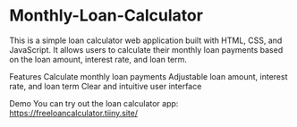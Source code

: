 # Monthly-Loan-Calculator 
This is a simple loan calculator web application built with HTML, CSS, and JavaScript. It allows users to calculate their monthly loan payments based on the loan amount, interest rate, and loan term.

Features
Calculate monthly loan payments
Adjustable loan amount, interest rate, and loan term
Clear and intuitive user interface

Demo
You can try out the loan calculator app: https://freeloancalculator.tiiny.site/


